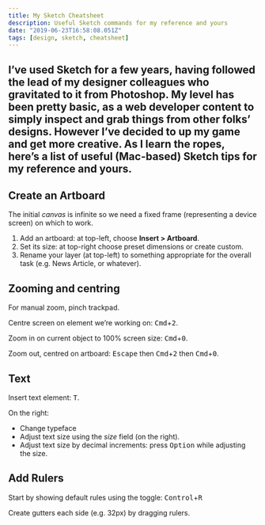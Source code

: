 ```yaml
---
title: My Sketch Cheatsheet
description: Useful Sketch commands for my reference and yours
date: "2019-06-23T16:58:08.051Z"
tags: [design, sketch, cheatsheet]
---
```

I’ve used Sketch for a few years, having followed the lead of my designer colleagues who gravitated to it from Photoshop. My level has been pretty basic, as a web developer content to simply inspect and grab things from other folks’ designs. However I’ve decided to up my game and get more creative. As I learn the ropes, here’s a list of useful (Mac-based) Sketch tips for my reference and yours.
---

## Create an Artboard

The initial _canvas_ is infinite so we need a fixed frame (representing a device screen) on which to work. 

1. Add an artboard: at top-left, choose __Insert > Artboard__.
2. Set its size: at top-right choose preset dimensions or create custom.
3. Rename your layer (at top-left) to something appropriate for the overall task (e.g. News Article, or whatever).

## Zooming and centring

For manual zoom, pinch trackpad.

Centre screen on element we’re working on: <kbd>Cmd</kbd>+<kbd>2</kbd>.

Zoom in on current object to 100% screen size: <kbd>Cmd</kbd>+<kbd>0</kbd>.

Zoom out, centred on artboard: <kbd>Escape</kbd> then <kbd>Cmd</kbd>+<kbd>2</kbd> then <kbd>Cmd</kbd>+<kbd>0</kbd>.

## Text

Insert text element: <kbd>T</kbd>.

On the right:
- Change typeface
- Adjust text size using the _size_ field (on the right). 
- Adjust text size by decimal increments: press <kbd>Option</kbd> while adjusting the size.

## Add Rulers

Start by showing default rules using the toggle: <kbd>Control</kbd>+<kbd>R</kbd>

Create gutters each side (e.g. 32px) by dragging rulers.


